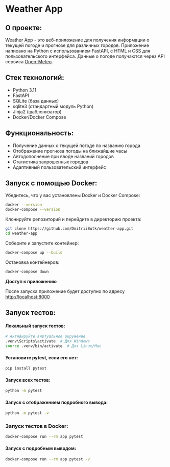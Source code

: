 # Weather App

## О проекте:

Weather App - это веб-приложение для получения информации о текущей погоде и прогнозе для различных городов. Приложение
написано на Python с использованием FastAPI, с HTML и CSS для пользовательского интерфейса. Данные о погоде получаются
через API сервиса [Open-Meteo](https://open-meteo.com/).

## Стек технологий:

- Python 3.11
- FastAPI
- SQLite (база данных)
- sqlite3 (стандартный модуль Python)
- Jinja2 (шаблонизатор)
- Docker/Docker Compose

## Функциональность:

- Получение данных о текущей погоде по названию города
- Отображение прогноза погоды на ближайшие часы
- Автодополнение при вводе названий городов
- Статистика запрошенных городов
- Адаптивный пользовательский интерфейс

## Запуск с помощью Docker:

Убедитесь, что у вас установлены Docker и Docker Compose:

```bash
docker --version
docker-compose --version
```

Клонируйте репозиторий и перейдите в директорию проекта:

```bash
git clone https://github.com/DmitriiButk/weather-app.git
cd weather-app
```

Соберите и запустите контейнер:

```bash
docker-compose up --build
```

Остановка контейнеров:

```bash 
docker-compose down
```

**Доступ к приложению**

После запуска приложение будет доступно по адресу [http://localhost:8000](http://localhost:8000)

## Запуск тестов:

#### Локальный запуск тестов:

```bash
# Активируйте виртуальное окружение
.venv\Scripts\activate  # Для Windows
source .venv/bin/activate  # Для Linux/Mac
```

#### Установите pytest, если его нет:

```bash
pip install pytest
```

#### Запуск всех тестов:

```bash
python -m pytest
```

#### Запуск с отображением подробного вывода:

```bash
python -m pytest -v
```

### Запуск тестов в Docker:
```bash
docker-compose run --rm app pytest
```

#### Запуск с подробным выводом:
```bash
docker-compose run --rm app pytest -v
```
